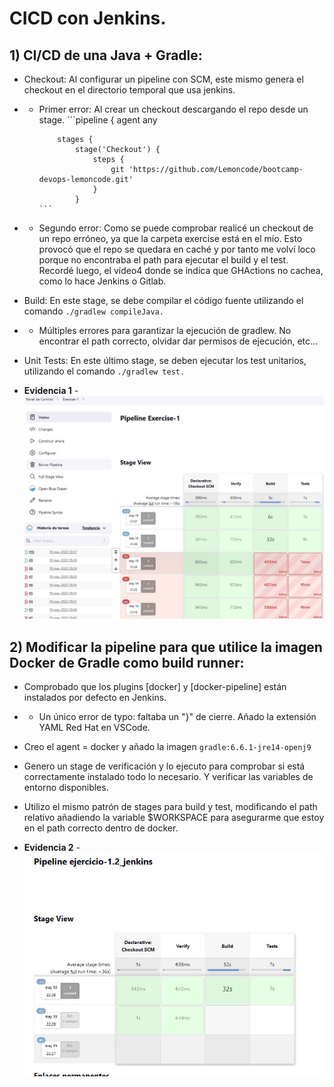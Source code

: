 # CICD con Jenkins.


## 1) CI/CD de una Java + Gradle:

-   Checkout: Al configurar un pipeline con SCM, este mismo genera el checkout en el directorio temporal que usa jenkins.
- * Primer error: Al crear un checkout descargando el repo desde un stage.
        ```pipeline {
            agent any

            stages {
                stage('Checkout') {
                    steps {
                        git 'https://github.com/Lemoncode/bootcamp-devops-lemoncode.git'
                    }
                }
        ```
- * Segundo error: Como se puede comprobar realicé un checkout de un repo erróneo, ya que la carpeta exercise está en el mío. Esto provocó que el repo se quedara en caché y por tanto me volví loco porque no encontraba el path para ejecutar el build y el test. Recordé luego, el video4 donde se indica que GHActions no cachea, como lo hace Jenkins o Gitlab.

-   Build: En este stage, se debe compilar el código fuente utilizando el comando `./gradlew compileJava.`

- * Múltiples errores para garantizar la ejecución de gradlew. No encontrar el path correcto, olvidar dar permisos de ejecución, etc...

-   Unit Tests: En este último stage, se deben ejecutar los test unitarios, utilizando el comando `./gradlew test.`

- **Evidencia 1** - ![](./Assets/jenkins-evidence1.jpg)

## 2) Modificar la pipeline para que utilice la imagen Docker de Gradle como build runner:

- Comprobado que los plugins [docker] y [docker-pipeline] están instalados por defecto en Jenkins.

- * Un único error de typo: faltaba un "}" de cierre. Añado la extensión YAML Red Hat en VSCode.

- Creo el agent = docker y añado la imagen `gradle:6.6.1-jre14-openj9`

- Genero un stage de verificación y lo ejecuto para comprobar si está correctamente instalado todo lo necesario. Y verificar las variables de entorno disponibles.

- Utilizo el mismo patrón de stages para build y test, modificando el path relativo añadiendo la variable $WORKSPACE para asegurarme que estoy en el path correcto dentro de docker.


- **Evidencia 2** - ![](./Assets/jenkins-evidence2.jpg)  